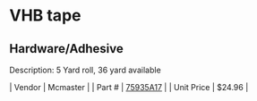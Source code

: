 # VHB tape
## Hardware/Adhesive
Description: 	5 Yard roll, 36 yard available 

| Vendor | Mcmaster | 
| Part # | [75935A17](http://www.mcmaster.com/) | 
| Unit Price | $24.96 | 

